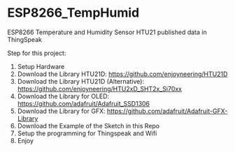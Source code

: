 # ESP8266_TempHumid
ESP8266 Temperature and Humidity Sensor HTU21 published data in ThingSpeak

Step for this project:
1) Setup Hardware
2) Download the Library HTU21D: https://github.com/enjoyneering/HTU21D
3) Download the Library HTU21D (Alternative): https://github.com/enjoyneering/HTU2xD_SHT2x_Si70xx
4) Download the Library for OLED: https://github.com/adafruit/Adafruit_SSD1306
5) Download the Library for GFX: https://github.com/adafruit/Adafruit-GFX-Library
6) Download the Example of the Sketch in this Repo
7) Setup the programming for Thingspeak and Wifi
8) Enjoy

